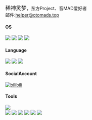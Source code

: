 <big>稀神灵梦</big>，东方Project、音MAD爱好者<br>
邮件:helper@otomads.top
#### OS
[![](https://img.shields.io/badge/Windows-10-0078d4?style=flat-square&logo=microsoft&logoColor=white&labelColor=0078d4)](https://www.microsoft.com/windows/get-windows-11)
[![](https://img.shields.io/badge/Windows-11-0078d4?style=flat-square&logo=microsoft&logoColor=white&labelColor=0078d4)](https://www.microsoft.com/windows/get-windows-11)
[![](https://img.shields.io/badge/-Linux-FCC624?style=flat-square&logo=linux&logoColor=black)](https://www.linuxfoundation.org/)
[![](https://img.shields.io/badge/-Android-3DDC84?style=flat-square&logo=android&logoColor=white)](https://developer.android.google.cn/)

#### Language
[![](https://img.shields.io/badge/-JAVA-red?style=flat-square&logo=JAVA&logoColor=white)](https://www.java.com/)
[![](https://img.shields.io/badge/-HTML-E34F26?style=flat-square&logo=html5&logoColor=white)](https://www.w3.org/html/)
[![](https://img.shields.io/badge/-SVG-FFB13B?style=flat-square&logo=svg&logoColor=black)](https://www.w3.org/Graphics/SVG/)

#### SocialAccount
[![bilibili](https://img.shields.io/badge/稀神灵梦-FB7299.svg?style=for-the-badge&logo=Bilibili&logoColor=white)](https://space.bilibili.com/158597454)

#### Tools
[![](https://img.shields.io/badge/-Adobe%20Creative%20Cloud-DA1F26?style=for-the-badge&logo=adobecreativecloud)](https://www.adobe.com/creativecloud.html)<br />
[![](https://img.shields.io/badge/-IntelliJ%20IDEA%20-red?style=flat-square&logo=IDEA&logoColor=white)](https://www.jetbrains.com/idea/)
[![](https://img.shields.io/badge/-Vegas%20Pro%2018.0-31A8FF?style=flat-square&logo=vv&logoColor=white)](https://www.vegascreativesoftware.com/us/vegas-pro/)
[![](https://img.shields.io/badge/-FL%20Studio%2020-orange?style=flat-square&logo=FL&logoColor=white)](https://www.flstudiochina.com/)
[![](https://img.shields.io/badge/-Photoshop-31A8FF?style=flat-square&logo=adobephotoshop&logoColor=white)](https://www.adobe.com/products/photoshop.html)
[![](https://img.shields.io/badge/-Premiere%20Pro-9999FF?style=flat-square&logo=adobepremierepro&logoColor=white)](https://www.adobe.com/products/premiere.html)
[![](https://img.shields.io/badge/-After%20Effects-9999FF?style=flat-square&logo=adobeaftereffects&logoColor=white)](https://www.adobe.com/products/aftereffects.html)
